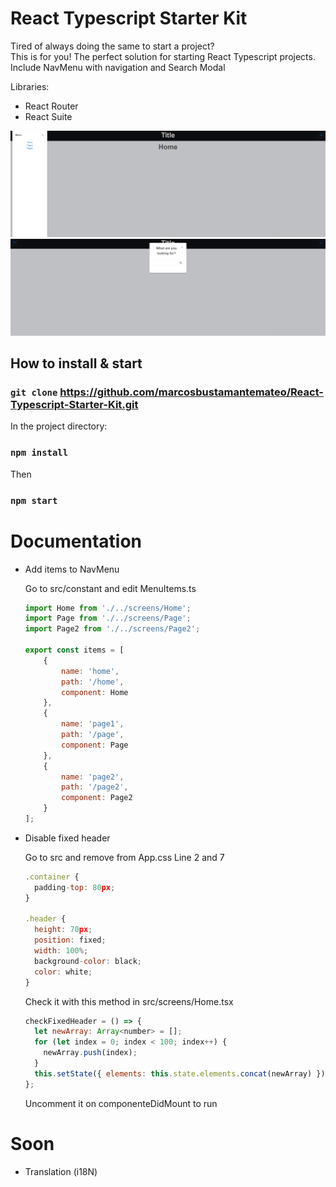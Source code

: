 # React Typescript Starter Kit

Tired of always doing the same to start a project?<br>
This is for you! The perfect solution for starting React Typescript projects. <br>
Include NavMenu with navigation and Search Modal

Libraries:

  - React Router
  - React Suite

![alt text](https://github.com/marcosbustamantemateo/React-Typescript-Starter-Kit/blob/master/images/NavMenu.PNG)
![alt text](https://github.com/marcosbustamantemateo/React-Typescript-Starter-Kit/blob/master/images/searchModal.PNG)

## How to install & start

### `git clone` https://github.com/marcosbustamantemateo/React-Typescript-Starter-Kit.git

In the project directory:

### `npm install`

  Then

### `npm start`

# Documentation

- Add items to NavMenu

  Go to src/constant and edit MenuItems.ts
  
  ```javascript class:"lineNo"
  import Home from './../screens/Home';
  import Page from './../screens/Page';
  import Page2 from './../screens/Page2';

  export const items = [
      {
          name: 'home',
          path: '/home',
          component: Home
      },
      {
          name: 'page1',
          path: '/page',
          component: Page
      },
      {
          name: 'page2',
          path: '/page2',
          component: Page2
      }
  ];
  ```

- Disable fixed header

  Go to src and remove from App.css Line 2 and 7

  ```javascript class:"lineNo"
  .container {
    padding-top: 80px;
  }

  .header {
    height: 70px;
    position: fixed;
    width: 100%;
    background-color: black;
    color: white;
  }
  ```

  Check it with this method in src/screens/Home.tsx

  ```javascript class:"lineNo"
  checkFixedHeader = () => {
    let newArray: Array<number> = [];
    for (let index = 0; index < 100; index++) {
      newArray.push(index);
    }
    this.setState({ elements: this.state.elements.concat(newArray) });
  };
  ```
  Uncomment it on componenteDidMount to run


# Soon

- Translation (i18N)


